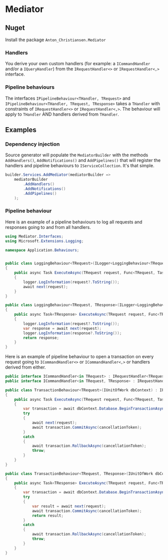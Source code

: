 # Mediator

## Nuget
Install the package `Anton_Christiansen.Mediator`

### Handlers
You derive your own custom handlers (for example: a `ICommandHandler` and/or a `IQueryHandler`) from the `IRequestHandler<>` or `IRequestHandler<,>` interface.

### Pipeline behaviours
The interfaces `IPipelineBehaviour<THandler, TRequest>` and `IPipelineBehaviour<THandler, TRequest, TResponse>` takes a `THandler` with constraints of `IRequestHandler<>` or `IRequestHandler<,>`.
The behaviour will apply to `THandler` AND handlers derived from `THandler`.

## Examples

### Dependency injection
Source generator will populate the `MediatorBuilder` with the methods `AddHandlers()`, `AddNotifications()` and `AddPipelines()`
that will register the handlers and pipeline behaviours to `IServiceCollection`. It's that simple. 
```c#
builder.Services.AddMediator(mediatorBuilder =>
    mediatorBuilder
        .AddHandlers()
        .AddNotifications()
        .AddPipelines()
    );
```


### Pipeline behaviour
Here is an example of a pipeline behaviours to log all requests and responses going to and from all handlers. 
```c#
using Mediator.Interfaces;
using Microsoft.Extensions.Logging;

namespace Application.Behaviours;


public class LoggingBehaviour<TRequest>(ILogger<LoggingBehaviour<TRequest>> logger) : IPipelineBehaviour<IRequestHandler<TRequest>, TRequest>
{
    public async Task ExecuteAsync(TRequest request, Func<TRequest, Task> next, CancellationToken cancellationToken)
    {
        logger.LogInformation(request?.ToString());
        await next(request);
    }
}

public class LoggingBehaviour<TRequest, TResponse>(ILogger<LoggingBehaviour<TRequest, TResponse>> logger) : IPipelineBehaviour<IRequestHandler<TRequest, TResponse>, TRequest, TResponse>
{
    public async Task<TResponse> ExecuteAsync(TRequest request, Func<TRequest, Task<TResponse>> next, CancellationToken cancellationToken)
    {
        logger.LogInformation(request?.ToString());
        var response = await next(request);
        logger.LogInformation(response?.ToString());
        return response;
    }
}
```

Here is an example of pipeline behaviour to open a transaction on every request going to `ICommandHandler<>` or `ICommandHandler<,>` or handlers derived from either.
```c#
public interface ICommandHandler<in TRequest> : IRequestHandler<TRequest>;
public interface ICommandHandler<in TRequest, TResponse> : IRequestHandler<TRequest, TResponse>;

public class TransactionBehaviour<TRequest>(IUnitOfWork dbContext) : IPipelineBehaviour<ICommandHandler<TRequest>, TRequest>
{
    public async Task ExecuteAsync(TRequest request, Func<TRequest, Task> next, CancellationToken cancellationToken)
    {
        var transaction = await dbContext.Database.BeginTransactionAsync(cancellationToken);
        try
        {
            await next(request);
            await transaction.CommitAsync(cancellationToken);
        }
        catch
        {
            await transaction.RollbackAsync(cancellationToken);
            throw;
        }
    }
}

public class TransactionBehaviour<TRequest, TResponse>(IUnitOfWork dbContext) : IPipelineBehaviour<ICommandHandler<TRequest, TResponse>,  TRequest, TResponse>
{
    public async Task<TResponse> ExecuteAsync(TRequest request, Func<TRequest, Task<TResponse>> next, CancellationToken cancellationToken)
    {
        var transaction = await dbContext.Database.BeginTransactionAsync(cancellationToken);
        try
        {
            var result = await next(request);
            await transaction.CommitAsync(cancellationToken);
            return result;
        }
        catch
        {
            await transaction.RollbackAsync(cancellationToken);
            throw;
        }
    }
}
```
